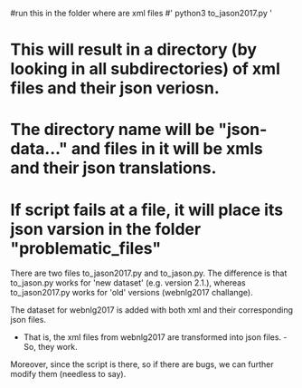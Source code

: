 #run this in the folder where are xml files
#' python3 to_jason2017.py '
# This will result in a directory (by looking in all subdirectories) of xml files and their json veriosn.
# The directory name will be "json-data..." and files in it will be xmls and their json translations.
# If script fails at a file, it will place its json varsion in the folder "problematic_files"

There are two files to_jason2017.py and to_jason.py.
The difference is that to_jason.py works for 'new dataset' (e.g. version 2.1.),
whereas to_jason2017.py works for 'old' versions (webnlg2017 challange).

The dataset for webnlg2017 is added with both xml and their corresponding json files.
* That is, the xml files from webnlg2017 are transformed into json files. - So, they work.

Moreover, since the script is there, so if there are bugs, we can further modify them (needless to say).
